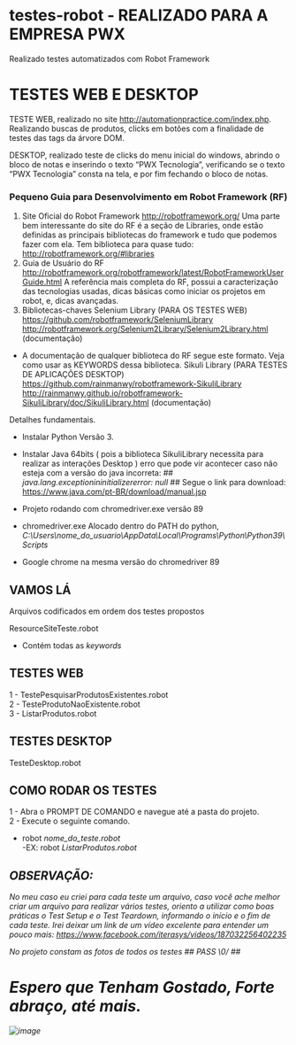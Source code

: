 # testes-robot -  REALIZADO PARA A EMPRESA PWX #

Realizado testes automatizados com Robot Framework 

# TESTES WEB E DESKTOP #

TESTE WEB, realizado no site http://automationpractice.com/index.php. <br>
Realizando buscas de produtos, clicks em botões com a finalidade de testes das tags da árvore DOM.

DESKTOP, realizado teste de clicks do menu inicial do windows, abrindo o bloco de notas e inserindo o texto “PWX Tecnologia”, 
verificando se o texto “PWX Tecnologia” consta na tela, e por fim fechando o bloco de notas.


### Pequeno Guia para Desenvolvimento em Robot Framework (RF) ##

1) Site Oficial do Robot Framework
http://robotframework.org/
Uma parte bem interessante do site do RF é a seção de Libraries, onde estão definidas as principais bibliotecas do framework e tudo que podemos fazer com ela. Tem biblioteca para quase tudo: http://robotframework.org/#libraries
2) Guia de Usuário do RF http://robotframework.org/robotframework/latest/RobotFrameworkUserGuide.html
A referência mais completa do RF, possui a caracterização das tecnologias usadas, dicas básicas como iniciar os projetos em robot, e, dicas avançadas.
3) Bibliotecas-chaves Selenium Library (PARA OS TESTES WEB) https://github.com/robotframework/SeleniumLibrary
http://robotframework.org/Selenium2Library/Selenium2Library.html (documentação)
- A documentação de qualquer biblioteca do RF segue este formato. Veja como usar as KEYWORDS dessa biblioteca.
Sikuli Library (PARA TESTES DE APLICAÇÕES DESKTOP) https://github.com/rainmanwy/robotframework-SikuliLibrary
http://rainmanwy.github.io/robotframework-SikuliLibrary/doc/SikuliLibrary.html (documentação)


Detalhes fundamentais.
- Instalar Python Versão 3.
- Instalar Java 64bits ( pois a biblioteca SikuliLibrary necessita para realizar as interações Desktop )
 erro que pode vir acontecer caso não esteja com a versão do java incorreta: ## <i>java.lang.exceptionininitializererror: null</i>  ##
 Segue o link para download:
 https://www.java.com/pt-BR/download/manual.jsp
 
 - Projeto rodando com chromedriver.exe versão 89
 - chromedriver.exe Alocado dentro do PATH do python, <i>C:\Users\nome_do_usuario\AppData\Local\Programs\Python\Python39\Scripts</i> <BR>  
 - Google chrome na mesma versão do chromedriver 89
 
  
## VAMOS LÁ ##

Arquivos codificados em ordem dos testes propostos

ResourceSiteTeste.robot
- Contém todas as <i>keywords</i>

## TESTES WEB ##
1 - TestePesquisarProdutosExistentes.robot <BR>
2 - TesteProdutoNaoExistente.robot <BR>
3 - ListarProdutos.robot
 
 
## TESTES DESKTOP ##
TesteDesktop.robot

## COMO RODAR OS TESTES ##

1 -  Abra o PROMPT DE COMANDO e navegue até a pasta do projeto. <BR>
2 -  Execute o seguinte comando. <BR>

-  robot <i>nome_do_teste.robot</i><BR>
-EX: robot <i>ListarProdutos.robot<i>
 
 ## OBSERVAÇÃO: ##
 
 No meu caso eu criei para cada teste um arquivo, caso você ache melhor criar um arquivo para realizar vários testes, oriento a utilizar
 como boas práticas o Test Setup e o Test Teardown, informando o início e o fim de cada teste. 
 Irei deixar um link de um vídeo excelente para entender um pouco mais: https://www.facebook.com/iterasys/videos/187032256402235 
 
 No projeto constam as fotos de todos os testes ## PASS \0/ ##
 
 # Espero que Tenham Gostado, Forte abraço, até mais. #
 

![image](https://user-images.githubusercontent.com/23345809/113963780-9e687580-9800-11eb-86a8-499d25d5a51e.png)




 
 
